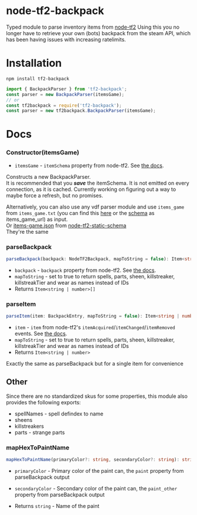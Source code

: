 # node-tf2-backpack
Typed module to parse inventory items from [node-tf2](https://github.com/DoctorMcKay/node-tf2)
Using this you no longer have to retrieve your own (bots) backpack from the steam API, which has been having issues with increasing ratelimits.  

# Installation
```
npm install tf2-backpack
```

```ts
import { BackpackParser } from 'tf2-backpack';
const parser = new BackpackParser(itemsGame);
// or
const tf2backpack = require('tf2-backpack');
const parser = new tf2backpack.BackpackParser(itemsGame);
```

# Docs
### Constructor(itemsGame)
- `itemsGame` - `itemSchema` property from node-tf2. See [the docs](https://github.com/DoctorMcKay/node-tf2#itemschema).  

Constructs a new BackpackParser.  
It is recommended that you ***save*** the itemSchema. It is not emitted on every connection, as it is cached. Currently working on figuring out a way to maybe force a refresh, but no promises.  

Alternatively, you can also use any vdf parser module and use `items_game` from `items_game.txt` (you can find this [here](https://raw.githubusercontent.com/SteamDatabase/GameTracking-TF2/master/tf/scripts/items/items_game.txt) or the [schema](https://wiki.teamfortress.com/wiki/WebAPI/GetSchema) as items_game_url) as input.  
Or [items-game.json](https://raw.githubusercontent.com/danocmx/node-tf2-static-schema/master/static/items-game.json) from [node-tf2-static-schema](https://github.com/danocmx/node-tf2-static-schema)  
They're the same  

### parseBackpack
```ts
parseBackpack(backpack: NodeTF2Backpack, mapToString = false): Item<string | number>[] {}
```
- `backpack` - `backpack` property from node-tf2. See [the docs](https://github.com/DoctorMcKay/node-tf2#backpack).
- `mapToString` - set to true to return spells, parts, sheen, killstreaker, killstreakTier and wear as names instead of IDs
- Returns `Item<string | number>[]`

### parseItem
```ts
parseItem(item: BackpackEntry, mapToString = false): Item<string | number> {}
```
- `item` - `item` from node-tf2's `itemAcquired`/`itemChanged`/`itemRemoved` events. See [the docs](https://github.com/DoctorMcKay/node-tf2#itemacquired).
- `mapToString` - set to true to return spells, parts, sheen, killstreaker, killstreakTier and wear as names instead of IDs
- Returns `Item<string | number>`  

Exactly the same as parseBackpack but for a single item for convenience

## Other 

Since there are no standardized skus for some properties, this module also provides the following exports:
- spellNames - spell defindex to name
- sheens
- killstreakers
- parts - strange parts

### mapHexToPaintName
```ts
mapHexToPaintName(primaryColor?: string, secondaryColor?: string): string {}
```

- `primaryColor` - Primary color of the paint can, the `paint` property from parseBackpack output
- `secondaryColor` - Secondary color of the paint can, the `paint_other` property from parseBackpack output

- Returns `string` - Name of the paint



